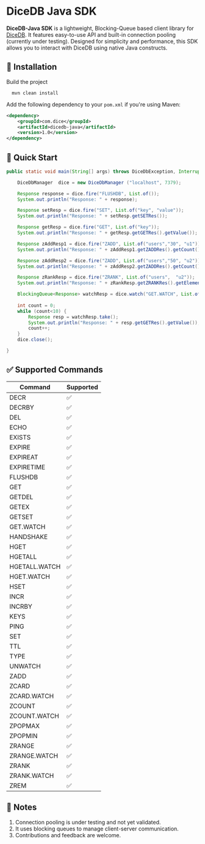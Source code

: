 # DiceDB Java SDK

**DiceDB-Java SDK** is a lightweight, Blocking-Queue based client library for [DiceDB](https://github.com/DiceDb/dice). 
It features easy-to-use API and built-in connection pooling (currently under testing). 
Designed for simplicity and performance, this SDK allows you to interact with DiceDB using native Java constructs.


## 🔧 Installation

Build the project
```shell
  mvn clean install
```

Add the following dependency to your `pom.xml` if you're using Maven:

```xml
<dependency>
    <groupId>com.dice</groupId>
    <artifactId>dicedb-java</artifactId>
    <version>1.0</version>
</dependency>
```

## 🚀 Quick Start
```java
public static void main(String[] args) throws DiceDbException, InterruptedException {

    DiceDbManager  dice = new DiceDbManager ("localhost", 7379);

    Response response = dice.fire("FLUSHDB", List.of());
    System.out.println("Response: " + response);

    Response setResp = dice.fire("SET", List.of("key", "value"));
    System.out.println("Response: " + setResp.getSETRes());

    Response getResp = dice.fire("GET", List.of("key"));
    System.out.println("Response: " + getResp.getGETRes().getValue());

    Response zAddResp1 = dice.fire("ZADD", List.of("users","30", "u1"));
    System.out.println("Response: " + zAddResp1.getZADDRes().getCount());

    Response zAddResp2 = dice.fire("ZADD", List.of("users","50", "u2"));
    System.out.println("Response: " + zAddResp2.getZADDRes().getCount());

    Response zRankResp = dice.fire("ZRANK", List.of("users",  "u2"));
    System.out.println("Response: " + zRankResp.getZRANKRes().getElement());

    BlockingQueue<Response> watchResp = dice.watch("GET.WATCH", List.of("key"));
    
    int count = 0;
    while (count<10) {
        Response resp = watchResp.take();
        System.out.println("Response: " + resp.getGETRes().getValue());
        count++;
    }
    dice.close();

}
```

## ✅ Supported Commands
| Command       | Supported |
| ------------- | --------- |
| DECR          | ✅         |
| DECRBY        | ✅         |
| DEL           | ✅         |
| ECHO          | ✅         |
| EXISTS        | ✅         |
| EXPIRE        | ✅         |
| EXPIREAT      | ✅         |
| EXPIRETIME    | ✅         |
| FLUSHDB       | ✅         |
| GET           | ✅         |
| GETDEL        | ✅         |
| GETEX         | ✅         |
| GETSET        | ✅         |
| GET.WATCH     | ✅         |
| HANDSHAKE     | ✅         |
| HGET          | ✅         |
| HGETALL       | ✅         |
| HGETALL.WATCH | ✅         |
| HGET.WATCH    | ✅         |
| HSET          | ✅         |
| INCR          | ✅         |
| INCRBY        | ✅         |
| KEYS          | ✅         |
| PING          | ✅         |
| SET           | ✅         |
| TTL           | ✅         |
| TYPE          | ✅         |
| UNWATCH       | ✅         |
| ZADD          | ✅         |
| ZCARD         | ✅         |
| ZCARD.WATCH   | ✅         |
| ZCOUNT        | ✅         |
| ZCOUNT.WATCH  | ✅         |
| ZPOPMAX       | ✅         |
| ZPOPMIN       | ✅         |
| ZRANGE        | ✅         |
| ZRANGE.WATCH  | ✅         |
| ZRANK         | ✅         |
| ZRANK.WATCH   | ✅         |
| ZREM          | ✅         |

## 📌 Notes
1. Connection pooling is under testing and not yet validated. 
2. It uses blocking queues to manage client-server communication. 
3. Contributions and feedback are welcome.